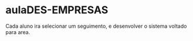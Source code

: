 # aulaDES-EMPRESAS
Cada aluno ira selecionar um seguimento, e desenvolver o sistema voltado para area. 
